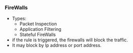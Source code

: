### FireWalls

  - Types:
    - Packet Inspection
    - Application Filtering
    - Stateful FireWalls
  - if the rule is triggered, the firewalls will block the traffic.
  - It may block by Ip address or port address.